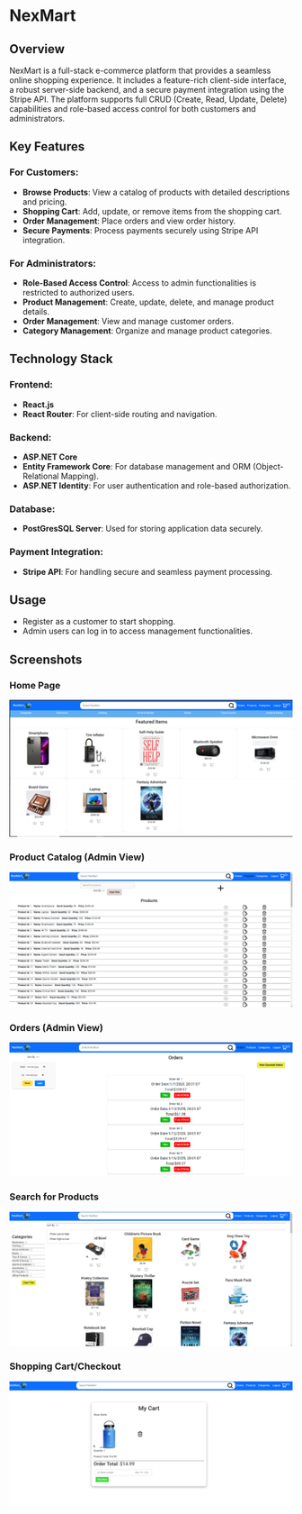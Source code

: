 # NexMart

## Overview

NexMart is a full-stack e-commerce platform that provides a seamless online shopping experience. It includes a feature-rich client-side interface, a robust server-side backend, and a secure payment integration using the Stripe API. The platform supports full CRUD (Create, Read, Update, Delete) capabilities and role-based access control for both customers and administrators.

## Key Features

### For Customers:

- **Browse Products**: View a catalog of products with detailed descriptions and pricing.
- **Shopping Cart**: Add, update, or remove items from the shopping cart.
- **Order Management**: Place orders and view order history.
- **Secure Payments**: Process payments securely using Stripe API integration.

### For Administrators:

- **Role-Based Access Control**: Access to admin functionalities is restricted to authorized users.
- **Product Management**: Create, update, delete, and manage product details.
- **Order Management**: View and manage customer orders.
- **Category Management**: Organize and manage product categories.

## Technology Stack

### Frontend:

- **React.js**
- **React Router**: For client-side routing and navigation.

### Backend:

- **ASP.NET Core**
- **Entity Framework Core**: For database management and ORM (Object-Relational Mapping).
- **ASP.NET Identity**: For user authentication and role-based authorization.

### Database:

- **PostGresSQL Server**: Used for storing application data securely.

### Payment Integration:

- **Stripe API**: For handling secure and seamless payment processing.

## Usage

- Register as a customer to start shopping.
- Admin users can log in to access management functionalities.

## Screenshots

### Home Page

![Home Page](../screenshots/home-page.PNG)

### Product Catalog (Admin View)

![Product Catalog](../screenshots/products.PNG)

### Orders (Admin View)

![Orders](../screenshots/orders.PNG)

### Search for Products

![Product Search](../screenshots/search.PNG)

### Shopping Cart/Checkout

![Shopping Cart](../screenshots/cart.PNG)
